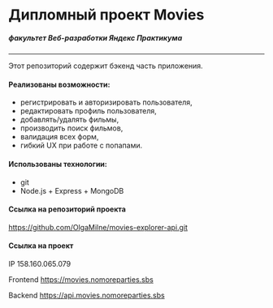 # Дипломный проект Movies
##### *факультет Веб-разработки Яндекс Практикума* 
------
Этот репозиторий содержит бэкенд часть приложения.

####  Реализованы возможности:

* регистрировать и авторизировать пользователя,
* редактировать профиль пользователя,
* добавлять/удалять фильмы,
* производить поиск фильмов,
* валидация всех форм,
* гибкий UX при работе с попапами.

####  Использованы технологии:

* git
* Node.js + Express + MongoDB

#### Ссылка на репозиторий проекта
https://github.com/OlgaMilne/movies-explorer-api.git

#### Ссылка на проект

IP  158.160.065.079

Frontend https://movies.nomoreparties.sbs

Backend https://api.movies.nomoreparties.sbs
